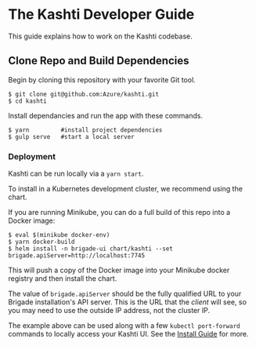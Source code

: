 # The Kashti Developer Guide

This guide explains how to work on the Kashti codebase.

## Clone Repo and Build Dependencies

Begin by cloning this repository with your favorite Git tool.

```console
$ git clone git@github.com:Azure/kashti.git
$ cd kashti
```

Install dependancies and run the app with these commands. 

```console
$ yarn         #install project dependencies
$ gulp serve   #start a local server
```

### Deployment

Kashti can be run locally via a `yarn start`.

To install in a Kubernetes development cluster, we recommend using the chart.

If you are running Minikube, you can do a full build of this repo into a Docker
image:

```console
$ eval $(minikube docker-env)
$ yarn docker-build
$ helm install -n brigade-ui chart/kashti --set brigade.apiServer=http://localhost:7745
```

This will push a copy of the Docker image into your Minikube docker registry and
then install the chart.

The value of `brigade.apiServer` should be the fully qualified URL to your Brigade
installation's API server. This is the URL that the _client_ will see, so you
may need to use the outside IP address, not the cluster IP.

The example above can be used along with a few `kubectl port-forward` commands to
locally access your Kashti UI. See the [Install Guide](install.md) for more.

